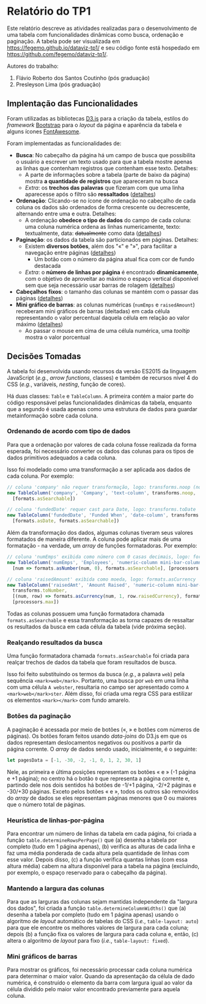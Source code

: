 # Relatório do TP1

Este relatório descreve as atividades realizadas para o desenvolvimento
de uma tabela com funcionalidades dinâmicas como busca, ordenação e paginação.
A tabela pode ser visualizada em https://fegemo.github.io/dataviz-tp1/ e seu código fonte está hospedado em https://github.com/fegemo/dataviz-tp1/.

Autores do trabalho:

1. Flávio Roberto dos Santos Coutinho (pós graduação)
1. Presleyson Lima (pós graduação)

## Implentação das Funcionalidades

Foram utilizadas as bibliotecas [D3.js][d3] para a criação da tabela,
estilos do _framework_ [Bootstrap][bootstrap] para o _layout_ da página e
aparência da tabela e alguns ícones [FontAwesome][fa].

Foram implementadas as funcionalidades de:

- **Busca**: No cabeçalho da página há um campo de busca que possibilita
  o usuário a escrever um texto usado para que a tabela mostre apenas as
  linhas que contenham registros que contenham esse texto. Detalhes:
  - A parte de informações sobre a tabela (parte de baixo da página) mostra
    **a quantidade de registros** que apareceram na busca
  - _Extra_: os **trechos das palavras** que fizeram com que uma linha
    aparecesse após o filtro são **ressaltados**
    ([detalhes](#realçando-resultados-da-busca))
- **Ordenação**: Clicando-se no ícone de ordenação no cabeçalho de cada coluna
  os dados são ordenados de forma crescente ou decrescente, alternando entre
  uma e outra. Detalhes:
  - A ordenação **obedece o tipo de dados** do campo de cada coluna: uma coluna
    numérica ordena as linhas numericamente, texto: textualmente, data:
    ~~datualmente~~ como data
    ([detalhes](#ordenando-de-acordo-com-tipo-de-dados))
- **Paginação**: os dados da tabela são particionados em páginas. Detalhes:
  - Existem **diversos botões**, além dos "&laquo;" e "&raquo;", para facilitar
    a navegação entre páginas ([detalhes](#botões-da-paginação))
    - Um botão com o número da página atual fica com cor de fundo destacada
  - _Extra_: o **número de linhas por página** é encontrado **dinamicamente**,
    com o objetivo de aproveitar ao máximo o espaço vertical disponível
    sem que seja necessário usar barras de rolagem
    ([detalhes](#heurística-de-linhas-por-página))
- **Cabeçalhos fixos**: o tamanho das colunas se mantém com o passar
  das páginas ([detalhes](#mantendo-a-largura-das-colunas))
- **Mini gráfico de barras**: as colunas numéricas (`numEmps` e `raisedAmount`) receberam mini gráficos de barras (deitadas) em cada célula representando o valor percentual daquela célula em relação ao valor máximo ([detalhes](#mini-gráficos-de-barras))
  - Ao passar o mouse em cima de uma célula numérica, uma _tooltip_ mostra o valor porcentual


## Decisões Tomadas

A tabela foi desenvolvida usando recursos da versão ES2015 da linguagem JavaScript (_e.g._, _arrow functions_, classes) e também de recursos nível 4 do CSS (_e.g._, variáveis, _nesting_, função de cores).

Há duas classes: `Table` e `TableColumn`. A primeira contém a maior parte do código responsável pelas funcionalidades dinâmicas da tabela, enquanto que a segundo é usada apenas como uma estrutura de dados para guardar metainformação sobre cada coluna.

### Ordenando de acordo com tipo de dados

Para que a ordenação por valores de cada coluna fosse realizada da forma esperada, foi necessário converter os dados das colunas para os tipos de dados primitivos adequados a cada coluna.

Isso foi modelado como uma transformação a ser aplicada aos dados de cada coluna. Por exemplo:

```js
// coluna 'company' não requer transformação, logo: transforms.noop (no operation)
new TableColumn('company', 'Company', 'text-column', transforms.noop, 
  [formats.asSearchable])

// coluna 'fundedDate' requer cast para Date, logo: transforms.toDate
new TableColumn('fundedDate', 'Funded When', 'date-column', transforms.toDate,
  [formats.asDate, formats.asSearchable])
```

Além da transformação dos dados, algumas colunas tiveram seus valores formatados de maneira diferente. A coluna pode aplicar mais de uma formatação - na verdade, um _array_ de funções formatadoras. Por exemplo:

```js
// coluna 'numEmps' exibida como número com 0 casas decimais, logo: formats.asNumber
new TableColumn('numEmps', 'Employees', 'numeric-column mini-bar-column', transforms.toNumber,
  [num => formats.asNumber(num, 0), formats.asSearchable], [processors.max])

// coluna 'raisedAmount' exibida como moeda, logo: formats.asCurrency
new TableColumn('raisedAmt', 'Amount Raised', 'numeric-column mini-bar-column',
  transforms.toNumber, 
  [(num, row) => formats.asCurrency(num, 1, row.raisedCurrency), formats.asSearchable],
  [processors.max])
```

Todas as colunas possuem uma função formatadora chamada `formats.asSearchable` e essa transformação as torna capazes de ressaltar os resultados da busca em cada célula da tabela (vide próxima seção).

### Realçando resultados da busca

Uma função formatadora chamada `formats.asSearchable` foi criada para realçar trechos de dados da tabela que foram resultados de busca.

Isso foi feito substituindo os termos da busca (_e.g._, a palavra `web`) pela sequência `<mark>web</mark>`. Portanto, uma busca por `web` em uma linha com uma célula `A webster`, resultaria no campo ser apresentado como `A <mark>web</mark>ster`. Além disso, foi criada uma regra CSS para estilizar os elementos `<mark></mark>` com fundo amarelo.


### Botões da paginação

A paginação é acessada por meio de botões (&laquo;, &raquo; e botões com números de páginas). Os botões foram feitos usando _data-joins_ do D3.js em que os dados representam deslocamentos negativos ou positivos a partir da página corrente. O _array_ de dados sendo usado, inicialmente, é o seguinte:

```js
let pagesData = [-1, -30, -2, -1, 0, 1, 2, 30, 1]
```

Nele, as primeira e última posições representam os botões &laquo; e &raquo; (-1 página e +1 página); no centro há o botão `0` que representa a página corrente e, partindo dele nos dois sentidos há botões de -1/+1 página, -2/+2 páginas e -30/+30 páginas. Exceto pelos botões &laquo; e &raquo;, todos os outros são removidos do _array_ de dados se eles representam páginas menores que 0 ou maiores que o número total de páginas.

### Heurística de linhas-por-página

Para encontrar um número de linhas da tabela em cada página, foi criada a função `table.determineRowsPerPage()` que (a) desenha a tabela por completo (tudo em 1 página apenas), (b) verifica as alturas de cada linha e faz uma média ponderada de cada altura pela quantidade de linhas com esse valor. Depois disso, (c) a função verifica quantas linhas (com essa altura média) cabem na altura disponível para a tabela na página (excluindo, por exemplo, o espaço reservado para o cabeçalho da página).

### Mantendo a largura das colunas

Para que as larguras das colunas sejam mantidas independente da "largura dos dados", foi criada a função `table.determineColumnWidths()` que (a) desenha a tabela por completo (tudo em 1 página apenas) usando o algoritmo de _layout_ automático de tabelas do CSS (_i.e._, `table-layout: auto`) para que ele encontre os melhores valores de largura para cada coluna; depois (b) a função fixa os valores de largura para cada coluna e, então, (c) altera o algoritmo de _layout_ para fixo (_i.e._, `table-layout: fixed`).

### Mini gráficos de barras

Para mostrar os gráficos, foi necessário processar cada coluna numérica para determinar o maior valor. Quando da apresentação da célula de dado numérica, é construído o elemento da barra com largura igual ao valor da célula dividido pelo maior valor encontrado previamente para aquela coluna.

[d3]: https://d3js.org/
[bootstrap]: http://getbootstrap.com/
[fa]: http://fontawesome.io/
